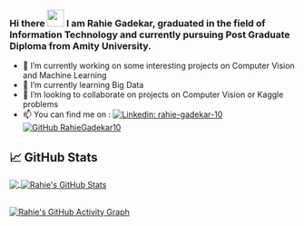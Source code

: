 ### Hi there <img src="https://raw.githubusercontent.com/MartinHeinz/MartinHeinz/master/wave.gif" width="30px"> I am Rahie Gadekar, graduated in the field of Information Technology and currently pursuing Post Graduate Diploma from Amity University.  

- 🔭 I’m currently working on some interesting projects on Computer Vision and Machine Learning
- 🌱 I’m currently learning Big Data
- 👯 I’m looking to collaborate on projects on Computer Vision or Kaggle problems
- 📫 You can find me on : [![Linkedin: rahie-gadekar-10](https://img.shields.io/badge/-RahieGadekar-blue?style=flat-square&logo=Linkedin&logoColor=white&link=https://www.linkedin.com/in/rahie-gadekar-10/)](https://www.linkedin.com/in/rahie-gadekar-10/)
   [![GitHub RahieGadekar10](https://img.shields.io/github/followers/RahieGadekar10?label=follow&style=social)](https://github.com/RahieGadekar10)

## &#x1f4c8; GitHub Stats

<a href="https://github.com/RahieGadekar10/RahieGadekar10">
  <img align="center" src="https://github-readme-stats.vercel.app/api/top-langs/?username=RahieGadekar10&hide=java,html&title_color=ffffff&text_color=c9cacc&icon_color=2bbc8a&bg_color=1d1f21" />
</a>
<a href="https://github.com/RahieGadekar10/RahieGadekar10">
  <img align="center" src="https://github-readme-stats.vercel.app/api?username=RahieGadekar10&show_icons=true&line_height=27&count_private=true&title_color=ffffff&text_color=c9cacc&icon_color=2bbc8a&bg_color=1d1f21" alt="Rahie's GitHub Stats" />
</a>
<br/><br/>

[![Rahie's GitHub Activity Graph](https://activity-graph.herokuapp.com/graph?username=RahieGadekar10&theme=rogue)](https://github.com/RahieGadekar10)
